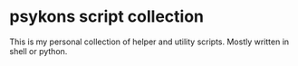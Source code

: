 # psykons script collection

This is my personal collection of helper and utility scripts. Mostly written in shell or python.

